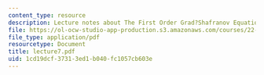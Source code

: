 ```yaml
---
content_type: resource
description: Lecture notes about The First Order Grad?Shafranov Equation.
file: https://ol-ocw-studio-app-production.s3.amazonaws.com/courses/22-615-mhd-theory-of-fusion-systems-spring-2007/1cd19dcf37313ed1b040fc1057cb603e_lecture7.pdf
file_type: application/pdf
resourcetype: Document
title: lecture7.pdf
uid: 1cd19dcf-3731-3ed1-b040-fc1057cb603e
---
```

